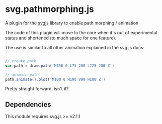 # svg.pathmorphing.js

A plugin for the [svgjs](https://github.com/wout/svg.js) library to enable path morphing / animation

The code of this plugin will move to the core when it's out of experimental status and shortened (to much space for one feature).

The use is similar to all other animation explained in the svg.js docs:

```javascript

// create path
var path = draw.path('M150 0 L75 200 L225 200 Z')

// animate path
path.animate().plot('M100 0 H190 V90 H100 Z')

```

Pretty straight forward, isn't it?

## Dependencies
This module requires svg.js >= v2.1.1